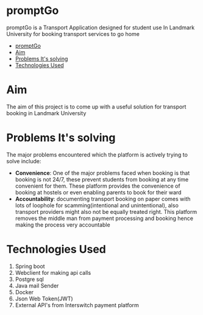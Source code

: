# promptGo
promptGo is a Transport Application designed for student use In Landmark University for booking transport services to go home

<!-- TOC -->
* [promptGo](#promptgo)
* [Aim](#aim)
* [Problems It's solving](#problems-its-solving)
* [Technologies Used](#technologies-used-)
<!-- TOC -->

# Aim
The aim of this project is to come up with a useful solution for transport booking in Landmark University

# Problems It's solving
The major problems encountered which the platform is actively trying to solve include:
* **Convenience**: One of the major problems faced when booking is that booking is not 24/7, these prevent students from booking at any time convenient for them. These platform provides the convenience of booking at hostels or even enabling parents to book for their ward
* **Accountability**: documenting transport booking on paper comes with lots of loophole for scamming(intentional and unintentional), also transport providers might also not be equally treated right. This platform removes the middle man from payment processing and booking hence making the process very accountable

# Technologies Used 
1. Spring boot
2. Webclient for making api calls 
3. Postgre sql
4. Java mail Sender
5. Docker 
6. Json Web Token(JWT)
7. External API's from Interswitch payment platform

